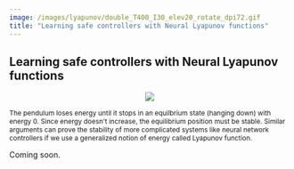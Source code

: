 ```yaml
---
image: /images/lyapunov/double_T400_I30_elev20_rotate_dpi72.gif
title: "Learning safe controllers with Neural Lyapunov functions"
---
```


## Learning safe controllers with Neural Lyapunov functions

<p align="center">
<img src="/images/lyapunov/double_T200_I30_elev20_rotate_dpi72.gif "  style="background:none; border:none; box-shadow:none;">
</p>
<span class="caption" STYLE="font-size:85%"> The pendulum loses energy until it stops in an equilbrium state (hanging down) with energy 0. 
 Since energy doesn't increase, the equilibrium position must be stable. Similar arguments can prove the stability of more complicated systems like neural network controllers if we use a generalized notion of energy called Lyapunov function. </span>

Coming soon. 
